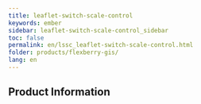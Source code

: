 ```yaml
---
title: leaflet-switch-scale-control
keywords: ember
sidebar: leaflet-switch-scale-control_sidebar
toc: false
permalink: en/lssc_leaflet-switch-scale-control.html
folder: products/flexberry-gis/
lang: en
---
```


## Product Information
